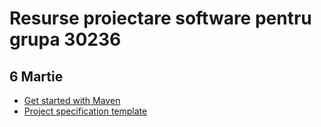 # Resurse proiectare software pentru grupa 30236

## 6 Martie
* [Get started with Maven](https://maven.apache.org/users/index.html)
* [Project specification template](https://github.com/ps-ds-lab/2019-30236-ps-resources/blob/master/Resources/Project/specification_template.md)
